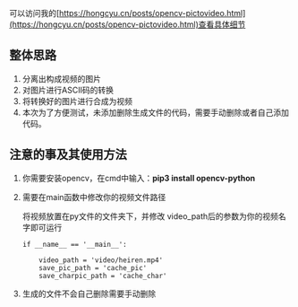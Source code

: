 可以访问我的[https://hongcyu.cn/posts/opencv-pictovideo.html](https://hongcyu.cn/posts/opencv-pictovideo.html)查看具体细节

## 整体思路

1. 分离出构成视频的图片
2. 对图片进行ASCII码的转换
3. 将转换好的图片进行合成为视频
4. 本次为了方便测试，未添加删除生成文件的代码，需要手动删除或者自己添加代码。

## 注意的事及其使用方法

1. 你需要安装opencv，在cmd中输入：**pip3 install opencv-python**

2. 需要在main函数中修改你的视频文件路径

   将视频放置在py文件的文件夹下，并修改 video_path后的参数为你的视频名字即可运行

   ```
   if __name__ == '__main__':
       
       video_path = 'video/heiren.mp4'
       save_pic_path = 'cache_pic'
       save_charpic_path = 'cache_char'
   ```

   

3. 生成的文件不会自己删除需要手动删除
